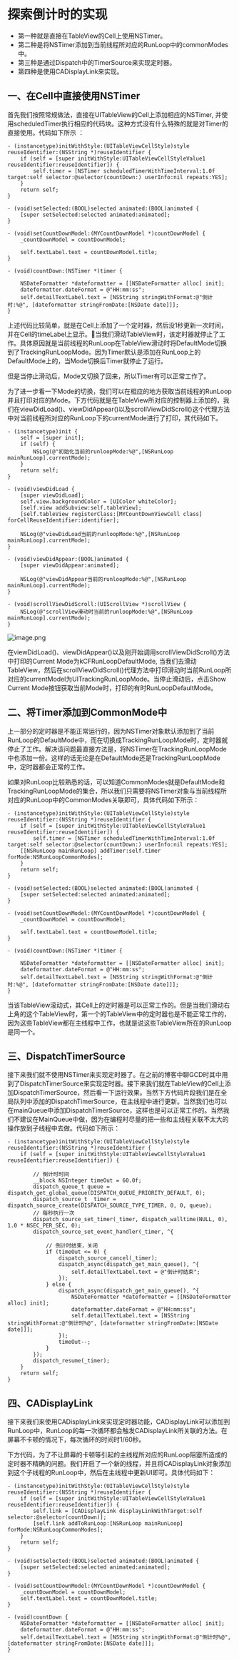 # 探索倒计时的实现

- 第一种就是直接在TableView的Cell上使用NSTimer。
- 第二种是将NSTimer添加到当前线程所对应的RunLoop中的commonModes中。
- 第三种是通过Dispatch中的TimerSource来实现定时器。
- 第四种是使用CADisplayLink来实现。

## 一、在Cell中直接使用NSTimer

首先我们按照常规做法，直接在UITableView的Cell上添加相应的NSTimer, 并使用scheduledTimer执行相应的代码块。这种方式没有什么特殊的就是对Timer的直接使用。代码如下所示 ：

```
- (instancetype)initWithStyle:(UITableViewCellStyle)style reuseIdentifier:(NSString *)reuseIdentifier {
    if (self = [super initWithStyle:UITableViewCellStyleValue1 reuseIdentifier:reuseIdentifier]) {
        self.timer = [NSTimer scheduledTimerWithTimeInterval:1.0f target:self selector:@selector(countDown:) userInfo:nil repeats:YES];
    }
    return self;
}

- (void)setSelected:(BOOL)selected animated:(BOOL)animated {
    [super setSelected:selected animated:animated];
}

- (void)setCountDownModel:(MYCountDownModel *)countDownModel {
    _countDownModel = countDownModel;
    
    self.textLabel.text = countDownModel.title;
}

- (void)countDown:(NSTimer *)timer {

    NSDateFormatter *dateformatter = [[NSDateFormatter alloc] init];
    dateformatter.dateFormat = @"HH:mm:ss";
    self.detailTextLabel.text = [NSString stringWithFormat:@"倒计时:%@", [dateformatter stringFromDate:[NSDate date]]];
}

```

上述代码比较简单，就是在Cell上添加了一个定时器，然后没1秒更新一次时间，并在Cell的timeLabel上显示。当我们滑动TableView时，该定时器就停止了工作。具体原因就是当前线程的RunLoop在TableView滑动时将DefaultMode切换到了TrackingRunLoopMode。因为Timer默认是添加在RunLoop上的DefaultMode上的，当Mode切换后Timer就停止了运行。

但是当停止滑动后，Mode又切换了回来，所以Timer有可以正常工作了。

为了进一步看一下Mode的切换，我们可以在相应的地方获取当前线程的RunLoop并且打印对应的Mode。下方代码就是在TableView所对应的控制器上添加的，我们在viewDidLoad()、viewDidAppear()以及scrollViewDidScroll()这个代理方法中对当前线程所对应的RunLoop下的currentMode进行了打印，其代码如下。
```
- (instancetype)init {
    self = [super init];
    if (self) {
        NSLog(@"初始化当前的runloopMode:%@",[NSRunLoop mainRunLoop].currentMode);
    }
    return self;
}

- (void)viewDidLoad {
    [super viewDidLoad];
    self.view.backgroundColor = [UIColor whiteColor];
    [self.view addSubview:self.tableView];
    [self.tableView registerClass:[MYCountDownViewCell class] forCellReuseIdentifier:identifier];
    
    NSLog(@"viewDidLoad当前的runloopMode:%@",[NSRunLoop mainRunLoop].currentMode);
}

- (void)viewDidAppear:(BOOL)animated {
    [super viewDidAppear:animated];
    
    NSLog(@"viewDidAppear当前的runloopMode:%@",[NSRunLoop mainRunLoop].currentMode);
}

- (void)scrollViewDidScroll:(UIScrollView *)scrollView {
    NSLog(@"scrollView滑动时当前的runloopMode:%@",[NSRunLoop mainRunLoop].currentMode);
}

```

![image.png](http://upload-images.jianshu.io/upload_images/588630-b3ff4f76a19500ea.png?imageMogr2/auto-orient/strip%7CimageView2/2/w/1240)

在viewDidLoad()、viewDidAppear()以及刚开始调用scrollViewDidScroll()方法中打印的Current Mode为kCFRunLoopDefaultMode, 当我们去滑动TableView，然后在scrollViewDidScroll()代理方法中打印滑动时当前RunLoop所对应的currentModel为UITrackingRunLoopMode。当停止滑动后，点击Show Current Mode按钮获取当前Mode时，打印的有时RunLoopDefaultMode。
 

## 二、将Timer添加到CommonMode中

上一部分的定时器是不能正常运行的，因为NSTimer对象默认添加到了当前RunLoop的DefaultMode中，而在切换成TrackingRunLoopMode时，定时器就停止了工作。解决该问题最直接方法是，将NSTimer在TrackingRunLoopMode中也添加一份。这样的话无论是在DefaultMode还是TrackingRunLoopMode中，定时器都会正常的工作。

如果对RunLoop比较熟悉的话，可以知道CommonModes就是DefaultMode和TrackingRunLoopMode的集合，所以我们只需要将NSTimer对象与当前线程所对应的RunLoop中的CommonModes关联即可，具体代码如下所示：


```
- (instancetype)initWithStyle:(UITableViewCellStyle)style reuseIdentifier:(NSString *)reuseIdentifier {
    if (self = [super initWithStyle:UITableViewCellStyleValue1 reuseIdentifier:reuseIdentifier]) {
        self.timer = [NSTimer scheduledTimerWithTimeInterval:1.0f target:self selector:@selector(countDown:) userInfo:nil repeats:YES];
	[[NSRunLoop mainRunLoop] addTimer:self.timer forMode:NSRunLoopCommonModes];
    }
    return self;
}

- (void)setSelected:(BOOL)selected animated:(BOOL)animated {
    [super setSelected:selected animated:animated];
}

- (void)setCountDownModel:(MYCountDownModel *)countDownModel {
    _countDownModel = countDownModel;
    
    self.textLabel.text = countDownModel.title;
}

- (void)countDown:(NSTimer *)timer {

    NSDateFormatter *dateformatter = [[NSDateFormatter alloc] init];
    dateformatter.dateFormat = @"HH:mm:ss";
    self.detailTextLabel.text = [NSString stringWithFormat:@"倒计时:%@", [dateformatter stringFromDate:[NSDate date]]];
}

```

当该TableView滚动式，其Cell上的定时器是可以正常工作的。但是当我们滑动右上角的这个TableView时，第一个的TableView中的定时器也是不能正常工作的，因为这些TableView都在主线程中工作，也就是说这些TableView所在的RunLoop是同一个。


## 三、DispatchTimerSource

接下来我们就不使用NSTimer来实现定时器了。在之前的博客中聊GCD时其中用到了DispatchTimerSource来实现定时器。接下来我们就在TableView的Cell上添加DispatchTimerSource，然后看一下运行效果。当然下方代码片段我们是在全局队列中添加的DispatchTimerSource，在主线程中进行更新。当然我们也可以在mainQueue中添加DispatchTimerSource，这样也是可以正常工作的。当然我们不建议在MainQueue中做，因为在编程时尽量的把一些和主线程关联不太大的操作放到子线程中去做。代码如下所示：

```
- (instancetype)initWithStyle:(UITableViewCellStyle)style reuseIdentifier:(NSString *)reuseIdentifier {
    if (self = [super initWithStyle:UITableViewCellStyleValue1 reuseIdentifier:reuseIdentifier]) {
        
        // 倒计时时间
        __block NSInteger timeOut = 60.0f;
        dispatch_queue_t queue = dispatch_get_global_queue(DISPATCH_QUEUE_PRIORITY_DEFAULT, 0);
        dispatch_source_t _timer = dispatch_source_create(DISPATCH_SOURCE_TYPE_TIMER, 0, 0, queue);
        // 每秒执行一次
        dispatch_source_set_timer(_timer, dispatch_walltime(NULL, 0), 1.0 * NSEC_PER_SEC, 0);
        dispatch_source_set_event_handler(_timer, ^{
            
            // 倒计时结束，关闭
            if (timeOut <= 0) {
                dispatch_source_cancel(_timer);
                dispatch_async(dispatch_get_main_queue(), ^{
                    self.detailTextLabel.text = @"倒计时结束";
                });
            } else {
                dispatch_async(dispatch_get_main_queue(), ^{
                    NSDateFormatter *dateformatter = [[NSDateFormatter alloc] init];
                    dateformatter.dateFormat = @"HH:mm:ss";
                    self.detailTextLabel.text = [NSString stringWithFormat:@"倒计时%@", [dateformatter stringFromDate:[NSDate date]]];
                });
                timeOut--;
            }
        });
        dispatch_resume(_timer);
    }
    return self;
}

```

## 四、CADisplayLink

接下来我们来使用CADisplayLink来实现定时器功能，CADisplayLink可以添加到RunLoop中，RunLoop的每一次循环都会触发CADisplayLink所关联的方法。在屏幕不卡顿的情况下，每次循环的时间时1/60秒。

下方代码，为了不让屏幕的卡顿等引起的主线程所对应的RunLoop阻塞所造成的定时器不精确的问题。我们开启了一个新的线程，并且将CADisplayLink对象添加到这个子线程的RunLoop中，然后在主线程中更新UI即可。具体代码如下：

```
- (instancetype)initWithStyle:(UITableViewCellStyle)style reuseIdentifier:(NSString *)reuseIdentifier {
    if (self = [super initWithStyle:UITableViewCellStyleValue1 reuseIdentifier:reuseIdentifier]) {
        self.link = [CADisplayLink displayLinkWithTarget:self selector:@selector(countDown)];
        [self.link addToRunLoop:[NSRunLoop mainRunLoop] forMode:NSRunLoopCommonModes];
    }
    return self;
}

- (void)setSelected:(BOOL)selected animated:(BOOL)animated {
    [super setSelected:selected animated:animated];
}

- (void)setCountDownModel:(MYCountDownModel *)countDownModel {
    _countDownModel = countDownModel;
    self.textLabel.text = countDownModel.title;
}

- (void)countDown {
    NSDateFormatter *dateformatter = [[NSDateFormatter alloc] init];
    dateformatter.dateFormat = @"HH:mm:ss";
    self.detailTextLabel.text = [NSString stringWithFormat:@"倒计时%@", [dateformatter stringFromDate:[NSDate date]]];
}
```
